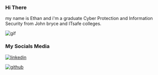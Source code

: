 ### Hi There

my name is Ethan and i'm a graduate Cyber Protection and Information Security from John bryce and ITsafe colleges.

![gif](https://camo.githubusercontent.com/d87412330e179c453793251de9ef574f11d2c570510e949304f1a767ad891b6c/68747470733a2f2f6d656469612e67697068792e636f6d2f6d656469612f336f456a4857706956494f475854356c396d2f67697068792e676966)



### My Socials Media

[![linkedin](https://www.shareicon.net/data/64x64/2017/06/30/888065_logo_512x512.png)](https://www.linkedin.com/in/ethan-benhamou/)

  [![github](https://www.shareicon.net/data/48x48/2015/11/10/669662_animal_512x512.png)](https://github.com/gh0st-anonymous/)
